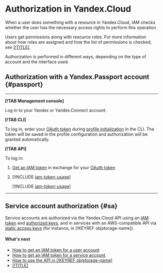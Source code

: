 # Authorization in Yandex.Cloud

When a user does something with a resource in Yandex.Cloud, IAM checks whether the user has the necessary access rights to perform this operation.

Users get permissions along with resource roles. For more information about how roles are assigned and how the list of permissions is checked, see [[!TITLE]](../access-control/index.md).

Authorization is performed in different ways, depending on the type of account and the interface used.

## Authorization with a Yandex.Passport account {#passport}

---

**[!TAB Management console]**

Log in to your Yandex or Yandex.Connect account.

**[!TAB CLI]**

To log in, enter your [OAuth token](oauth-token.md) during [profile initialization](../../../cli/quickstart.md#initialize) in the CLI. The token will be saved in the profile configuration and authorization will be granted automatically.

**[!TAB API]**

To log in:

1. [Get an IAM token](../../operations/iam-token/create.md) in exchange for your [OAuth token](oauth-token.md)

2. [!INCLUDE [iam-token-usage](../../../_includes/iam-token-usage.md)]

    [!INCLUDE [iam-token-usage](../../../_includes/iam-token-lifetime.md)]

---

## Service account authorization {#sa}

Service accounts are authorized via the Yandex.Cloud API using an [IAM token](iam-token.md) and [authorized keys](key.md), and in services with an AWS-compatible API via [static access keys](access-key.md) (for instance, in [!KEYREF objstorage-name]).

#### What's next

* [How to get an IAM token for a user account](../../operations/iam-token/create.md)
* [How to get an IAM token for a service account](../../operations/iam-token/create-for-sa.md).
* [How to use the API in [!KEYREF objstorage-name]](../../../storage/s3/index.md)
* [[!TITLE]](../../operations/sa/create-access-key.md)


